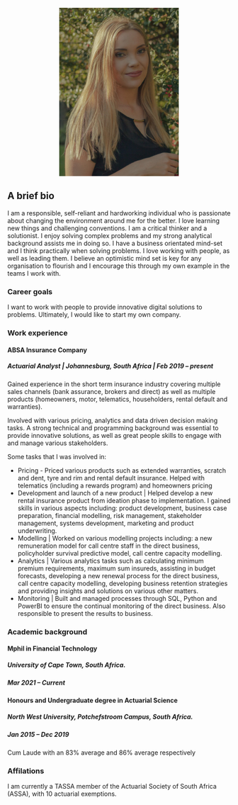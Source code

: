 <p align="center">
<img src="https://github.com/vDanielle24/vDanielle24.github.io/blob/main/Danielle.jpg" width="270" height="380"/>
</p>

## A brief bio

I am a responsible, self-reliant and hardworking individual who is passionate about changing the environment around me for the better. I love learning new things and challenging conventions. I am a critical thinker and a solutionist. I enjoy solving complex problems and my strong analytical background assists me in doing so. I have a business orientated mind-set and I think practically when solving problems. I love working with people, as well as leading them. I believe an optimistic mind set is key for any organisation to flourish and I encourage this through my own example in the teams I work with.

### Career goals

I want to work with people to provide innovative digital solutions to problems. Ultimately, I would like to start my own company. 

### Work experience

#### ABSA Insurance Company
##### Actuarial Analyst | Johannesburg, South Africa | Feb 2019 – present

Gained experience in the short term insurance industry covering multiple sales channels (bank assurance, brokers and direct) as well as multiple products (homeowners, motor, telematics, householders, rental default and warranties). 

Involved with various pricing, analytics and data driven decision making tasks. A strong technical and programming background was essential to provide innovative solutions, as well as great people skills to engage with and manage various stakeholders.

Some tasks that I was involved in:

* Pricing - Priced various products such as extended warranties, scratch and dent, tyre and rim and rental default insurance. Helped with telematics (including a rewards program) and homeowners pricing
* Development and launch of a new product | Helped develop a new rental insurance product from ideation phase to implementation. I gained skills in various aspects including: product development, business case preparation, financial modelling, risk management, stakeholder management, systems development, marketing and product underwriting. 
* Modelling | Worked on various modelling projects including: a new remuneration model for call centre staff in the direct business, policyholder survival predictive model, call centre capacity modelling.
* Analytics | Various analytics tasks such as calculating minimum premium requirements, maximum sum insureds, assisting in budget forecasts, developing a new renewal process for the direct business, call centre capacity modelling, developing business retention strategies and providing insights and solutions on various other matters.
* Monitoring | Built and managed processes through SQL, Python and PowerBI to ensure the continual monitoring of the direct business. Also responsible to present the results to business.

### Academic background

#### Mphil in Financial Technology
##### University of Cape Town, South Africa.
##### Mar 2021 – Current

#### Honours and Undergraduate degree in Actuarial Science 
##### North West University, Potchefstroom Campus, South Africa.
##### Jan 2015 – Dec 2019
Cum Laude with an 83% average and 86% average respectively


### Affilations
I am currently a TASSA member of the Actuarial Society of South Africa (ASSA), with 10 actuarial exemptions.






